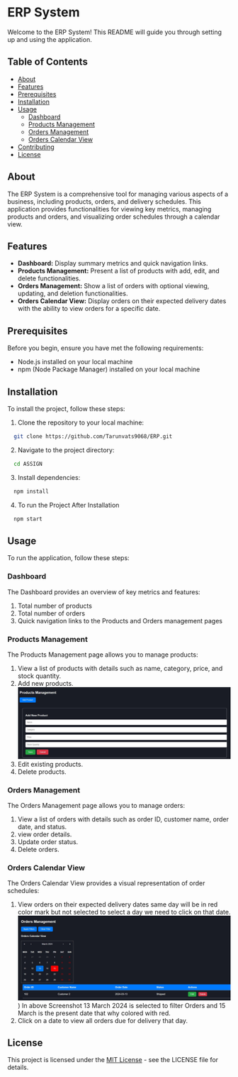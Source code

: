 # ERP System

Welcome to the ERP System! This README will guide you through setting up and using the application.

## Table of Contents

- [About](#about)
- [Features](#features)
- [Prerequisites](#prerequisites)
- [Installation](#installation)
- [Usage](#usage)
  - [Dashboard](#dashboard)
  - [Products Management](#products-management)
  - [Orders Management](#orders-management)
  - [Orders Calendar View](#orders-calendar-view)
- [Contributing](#contributing)
- [License](#license)

## About

The ERP System is a comprehensive tool for managing various aspects of a business, including products, orders, and delivery schedules. This application provides functionalities for viewing key metrics, managing products and orders, and visualizing order schedules through a calendar view.

## Features

- **Dashboard:** Display summary metrics and quick navigation links.
- **Products Management:** Present a list of products with add, edit, and delete functionalities.
- **Orders Management:** Show a list of orders with optional viewing, updating, and deletion functionalities.
- **Orders Calendar View:** Display orders on their expected delivery dates with the ability to view orders for a specific date.

## Prerequisites

Before you begin, ensure you have met the following requirements:
- Node.js installed on your local machine
- npm (Node Package Manager) installed on your local machine

## Installation

To install the project, follow these steps:

1. Clone the repository to your local machine:
```bash
  git clone https://github.com/Tarunvats9068/ERP.git
```
2. Navigate to the project directory:
```bash
  cd ASSIGN
```
3. Install dependencies:
```bash
  npm install 
```
4. To run the Project After Installation
```bash
  npm start 
```
## Usage
To run the application, follow these steps:
### Dashboard

The Dashboard provides an overview of key metrics and features:

1. Total number of products
2. Total number of orders
3. Quick navigation links to the Products and Orders management pages

### Products Management

The Products Management page allows you to manage products:

1. View a list of products with details such as name, category, price, and stock quantity.
2. Add new products.
![Add Product](https://github.com/Tarunvats9068/ERP/blob/main/public/AddProduct.jpg)
3. Edit existing products.
4. Delete products.

### Orders Management

The Orders Management page allows you to manage orders:

1. View a list of orders with details such as order ID, customer name, order date, and status.
2. view order details.
3. Update order status.
4. Delete orders.

### Orders Calendar View

The Orders Calendar View provides a visual representation of order schedules:

1. View orders on their expected delivery dates same day will be in red color mark but not selected to select a day we need to click on that date.
![Filter Orders](https://github.com/Tarunvats9068/ERP/blob/main/public/FilterOrder.jpg))
In above Screenshot 13 March 2024 is selected to filter Orders and 15 March is the present date that why colored with red.
2. Click on a date to view all orders due for delivery that day.

## License

This project is licensed under the [MIT License](LICENSE) - see the LICENSE file for details.
